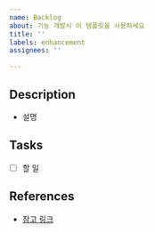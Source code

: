 ```yaml
---
name: Backlog
about: 기능 개발시 이 템플릿을 사용하세요
title: ''
labels: enhancement
assignees: ''

---
```


## Description

- 설명

## Tasks

- [ ] 할 일

## References

- [참고 링크]()
